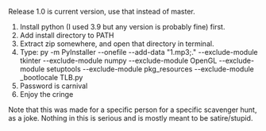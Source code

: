 Release 1.0 is current version, use that instead of master.

1. Install python (I used 3.9 but any version is probably fine) first.
2. Add install directory to PATH
3. Extract zip somewhere, and open that directory in terminal.
4. Type:
py -m PyInstaller --onefile --add-data "1.mp3;." --exclude-module tkinter --exclude-module numpy --exclude-module OpenGL --exclude-module setuptools --exclude-module pkg_resources --exclude-module _bootlocale TLB.py
5. Password is carnival
6. Enjoy the cringe

Note that this was made for a specific person for a specific scavenger hunt, as a joke. Nothing in this is serious and is mostly meant to be satire/stupid.
